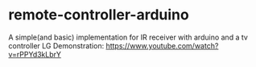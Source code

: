 remote-controller-arduino
=========================

A simple(and basic) implementation for IR receiver with arduino and a tv controller LG
Demonstration: https://www.youtube.com/watch?v=rPPYd3kLbrY

